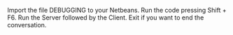 Import the file DEBUGGING to your Netbeans.
Run the code pressing Shift + F6.
Run the Server followed by the Client.
Exit if  you want to end the conversation.
